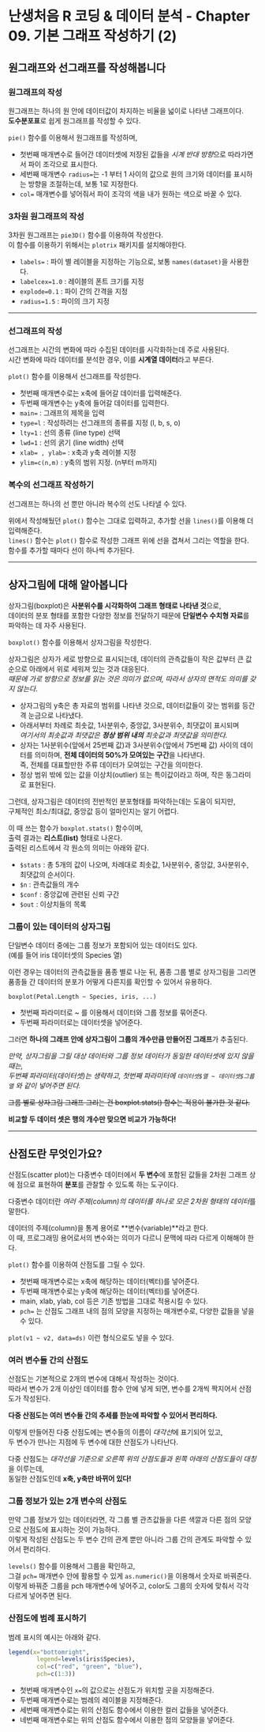 # 난생처음 R 코딩 & 데이터 분석 - Chapter 09. 기본 그래프 작성하기 (2)

## 원그래프와 선그래프를 작성해봅니다

### 원그래프의 작성

원그래프는 하나의 원 안에 데이터값이 차지하는 비율을 넓이로 나타낸 그래프이다.  
**도수분포표**로 쉽게 원그래프를 작성할 수 있다.  

`pie()` 함수를 이용해서 원그래프를 작성하며,  

- 첫번째 매개변수로 들어간 데이터셋에 저장된 값들을 *시계 반대 방향*으로 따라가면서 파이 조각으로 표시한다.  
- 세번째 매개변수 `radius=`는 -1 부터 1 사이의 값으로 원의 크기와 데이터를 표시하는 방향을 조절하는데, 보통 1로 지정한다. 
- `col=` 매개변수를 넣어줘서 파이 조각의 색을 내가 원하는 색으로 바꿀 수 있다. 

### 3차원 원그래프의 작성

3차원 원그래프는 `pie3D()` 함수를 이용하여 작성한다.  
이 함수를 이용하기 위해서는 `plotrix` 패키지를 설치해야한다. 

- `labels=` : 파이 별 레이블을 지정하는 기능으로, 보통 `names(dataset)`을 사용한다. 
- `labelcex=1.0` : 레이블의 폰트 크기를 지정
- `explode=0.1` : 파이 간의 간격을 지정
- `radius=1.5` : 파이의 크기 지정

---

### 선그래프의 작성

선그래프는 시간의 변화에 따라 수집된 데이터를 시각화하는데 주로 사용된다.  
시간 변화에 따라 데이터를 분석한 경우, 이를 **시계열 데이터**라고 부른다.

`plot()` 함수를 이용해서 선그래프를 작성한다.  

- 첫번째 매개변수로는 x축에 들어갈 데이터를 입력해준다.
- 두번째 매개변수는 y축에 들어갈 데이터를 입력한다.
- `main=` : 그래프의 제목을 입력
- `type=l` : 작성하려는 선그래프의 종류를 지정 (l, b, s, o)
- `lty=1` : 선의 종류 (line type) 선택
- `lwd=1` : 선의 굵기 (line width) 선택
- `xlab= , ylab=` : x축과 y축 레이블 지정
- `ylim=c(n,m)` : y축의 범위 지정. (n부터 m까지)

### 복수의 선그래프 작성하기

선그래프는 하나의 선 뿐만 아니라 복수의 선도 나타낼 수 있다.  

위에서 작성해뒀던 `plot()` 함수는 그대로 입력하고, 추가할 선을 `lines()`를 이용해 더 입력해준다.  
`lines()` 함수는 `plot()` 함수로 작성한 그래프 위에 선을 겹쳐서 그리는 역할을 한다.  
함수를 추가할 때마다 선이 하나씩 추가된다.  

---

## 상자그림에 대해 알아봅니다

상자그림(boxplot)은 **사분위수를 시각화하여 그래프 형태로 나타낸 것**으로,  
데이터의 분포 형태를 포함한 다양한 정보를 전달하기 때문에 **단일변수 수치형 자료**를 파악하는 데 자주 사용된다.  

`boxplot()` 함수를 이용해서 상자그림을 작성한다.

상자그림은 상자가 세로 방향으로 표시되는데, 데이터의 관측값들이 작은 값부터 큰 값 순으로 아래에서 위로 세워져 있는 것과 대응된다.  
*때문에 가로 방향으로 정보를 읽는 것은 의미가 없으며, 따라서 상자의 면적도 의미를 갖지 않는다.*

- 상자그림의 y축은 총 자료의 범위를 나타낸 것으로, 데이터값들이 갖는 범위를 등간격 눈금으로 나타냈다. 
- 아래서부터 차례로 최솟값, 1사분위수, 중앙값, 3사분위수, 최댓값이 표시되며  
*여기서의 최솟값과 최댓값은 **정상 범위 내의** 최솟값과 최댓값을 의미한다.*  
- 상자는 1사분위수(앞에서 25번째 값)과 3사분위수(앞에서 75번째 값) 사이의 데이터를 의미하며, **전체 데이터의 50%가 모여있는 구간**을 나타낸다.  
즉, 전체를 대표할만한 주류 데이터가 모여있는 구간을 의미한다.  
- 정상 범위 밖에 있는 값을 이상치(outlier) 또는 특이값이라고 하며, 작은 동그라미로 표현된다. 

그런데, 상자그림은 데이터의 전반적인 분포형태를 파악하는데는 도움이 되지만,  
구체적인 최소/최대값, 중앙값 등이 얼마인지는 알기 어렵다.  

이 때 쓰는 함수가 `boxplot.stats()` 함수이며,  
출력 결과는 **리스트(list)** 형태로 나온다.  
출력된 리스트에서 각 원소의 의미는 아래와 같다.  

- `$stats` : 총 5개의 값이 나오며, 차례대로 최솟값, 1사분위수, 중앙값, 3사분위수, 최댓값의 순서이다. 
- `$n` : 관측값들의 개수
- `$conf` : 중앙값에 관련된 신뢰 구간
- `$out` : 이상치들의 목록


### 그룹이 있는 데이터의 상자그림

단일변수 데이터 중에는 그룹 정보가 포함되어 있는 데이터도 있다.  
(예를 들어 iris 데이터셋의 Species 열)  

이런 경우는 데이터의 관측값들을 품종 별로 나눈 뒤, 품종 그룹 별로 상자그림을 그리면  
품종들 간 데이터의 분포가 어떻게 다른지를 확인할 수 있어서 유용하다.  

`boxplot(Petal.Length ~ Species, iris, ...)`  

- 첫번째 파라미터로 ~ 를 이용해서 데이터와 그룹 정보를 묶어준다.  
- 두번째 파라미터로는 데이터셋을 넣어준다. 

그러면 **하나의 그래프 안에 상자그림이 그룹의 개수만큼 만들어진 그래프**가 추출된다. 

*만약, 상자그림을 그릴 대상 데이터와 그룹 정보 데이터가 동일한 데이터셋에 있지 않을 때는,*  
*두번째 파라미터(데이터셋)는 생략하고, 첫번째 파라미터에 `데이터셋$열 ~ 데이터셋$그룹열` 와 같이 넣어주면 된다.*

~~그룹 별로 상자그림 그래프 그리는 건 boxplot.stats() 함수는 적용이 불가한 것 같다.~~

**비교할 두 데이터 셋은 행의 개수만 맞으면 비교가 가능하다!**

---

## 산점도란 무엇인가요?

산점도(scatter plot)는 다중변수 데이터에서 **두 변수**에 포함된 값들을 2차원 그래프 상에 점으로 표현하여 **분포**를 관찰할 수 있도록 하는 도구이다.  

다중변수 데이터란 *여러 주제(column)의 데이터를 하나로 모은 2차원 형태의 데이터*를 말한다.  

데이터의 주제(column)을 통계 용어로 **변수(variable)**라고 한다.  
이 때, 프로그래밍 용어로서의 변수와는 의미가 다르니 문맥에 따라 다르게 이해해야 한다. 

`plot()` 함수를 이용하여 산점도를 그릴 수 있다.  
- 첫번째 매개변수로는 x축에 해당하는 데이터(벡터)를 넣어준다.
- 두번째 매개변수로는 y축에 해당하는 데이터(벡터)를 넣어준다. 
- main, xlab, ylab, col 등은 기존 방법을 그대로 적용시킬 수 있다. 
- `pch=` 는 산점도 그래프 내의 점의 모양을 지정하는 매개변수로, 다양한 값들을 넣을 수 있다.

`plot(v1 ~ v2, data=ds)` 이런 형식으로도 넣을 수 있다.

### 여러 변수들 간의 산점도

산점도는 기본적으로 2개의 변수에 대해서 작성하는 것이다.  
따라서 변수가 2개 이상인 데이터를 함수 안에 넣게 되면, 변수를 2개씩 짝지어서 산점도가 작성된다.

**다중 산점도는 여러 변수들 간의 추세를 한눈에 파악할 수 있어서 편리하다.**

이렇게 만들어진 다중 산점도에는 변수들의 이름이 *대각선*에 표기되어 있고,  
두 변수가 만나는 지점에 두 변수에 대한 산점도가 나타난다.  

다중 산점도는 *대각선을 기준으로 오른쪽 위의 산점도들과 왼쪽 아래의 산점도들이 대칭*을 이루는데,   
동일한 산점도인데 **x축, y축만 바뀌어 있다!**


### 그룹 정보가 있는 2개 변수의 산점도

만약 그룹 정보가 있는 데이터라면, 각 그룹 별 관츠값들을 다른 색깔과 다른 점의 모양으로 산점도에 표시하는 것이 가능하다.  
이렇게 작성된 산점도는 두 변수 간의 관계 뿐만 아니라 그룹 간의 관계도 파악할 수 있어서 편리하다.  

`levels()` 함수를 이용해서 그룹을 확인하고,  
그걸 `pch=` 매개변수 안에 활용할 수 있게 `as.numeric()`을 이용해서 숫자로 바꿔준다.  
이렇게 바꿔준 그룹을 pch 매개변수에 넣어주고, color도 그룹의 숫자에 맞춰서 각각 다르게 넣어주면 된다.  

### 산점도에 범례 표시하기

범례 표시의 예시는 아래와 같다. 

```r
legend(x="bottomright", 
        legend=levels(iris$Species),
        col=c("red", "green", "blue"),
        pch=c(1:3))
```

- 첫번째 매개변수인 `x=`의 값으로는 산점도가 위치할 곳을 지정해준다.
- 두번째 매개변수로는 범례의 레이블을 지정해준다.
- 세번째 매개변수로는 위의 산점도 함수에서 이용한 컬러 값들을 넣어준다.
- 네번째 매개변수로는 위의 산점도 함수에서 이용한 점의 모양들을 넣어준다.




